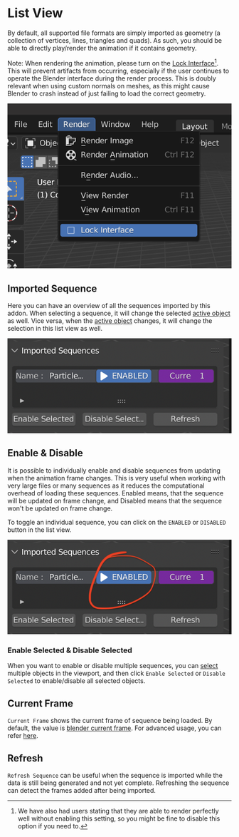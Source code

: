 # List View

By default, all supported file formats are simply imported as geometry (a collection of vertices, lines, triangles and quads). As such, you should be able to directly play/render the animation if it contains geometry.

Note: When rendering the animation, please turn on the [Lock Interface](https://docs.blender.org/manual/en/latest/interface/window_system/topbar.html?#render-menu)[^1]. This will prevent artifacts from occurring, especially if the user continues to operate the Blender interface during the render process. This is doubly relevant when using custom normals on meshes, as this might cause Blender to crash instead of just failing to load the correct geometry.

![lock](../images/lock.png)

[^1]: We have also had users stating that they are able to render perfectly well without enabling this setting, so you might be fine to disable this option if you need to.

## Imported Sequence

Here you can have an overview of all the sequences imported by this addon. When selecting a sequence, it will change the selected [active object](https://docs.blender.org/manual/en/latest/scene_layout/object/selecting.html#selections-and-the-active-object) as well. Vice versa, when the [active object](https://docs.blender.org/manual/en/latest/scene_layout/object/selecting.html#selections-and-the-active-object) changes, it will change the selection in this list view as well.

![list](../images/list.png)

## Enable & Disable

It is possible to individually enable and disable sequences from updating when the animation frame changes. This is very useful when working with very large files or many sequences as it reduces the computational overhead of loading these sequences. Enabled means, that the sequence will be updated on frame change, and Disabled means that the sequence won't be updated on frame change.

To toggle an individual sequence, you can click on the `ENABLED` or `DISABLED` button in the list view.

![enable](../images/enable.png)

### Enable Selected & Disable Selected

When you want to enable or disable multiple sequences, you can [select](https://docs.blender.org/manual/en/latest/scene_layout/object/selecting.html) multiple objects in the viewport, and then click `Enable Selected` or `Disable Selected` to enable/disable all selected objects.

## Current Frame

`Current Frame` shows the current frame of sequence being loaded. By default, the value is [blender current frame](https://docs.blender.org/manual/en/latest/editors/timeline.html#frame-controls). For advanced usage, you can refer [here](./frame.md).

## Refresh

`Refresh Sequence` can be useful when the sequence is imported while the data is still being generated and not yet complete. Refreshing the sequence can detect the frames added after being imported.
